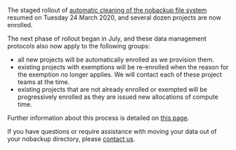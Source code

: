 The staged rollout of [automatic cleaning of the nobackup file
system](https://support.nesi.org.nz/hc/en-gb/articles/360001162856-Automatic-cleaning-of-nobackup-file-system)
resumed on Tuesday 24 March 2020, and several dozen projects are now
enrolled. 

The next phase of rollout began in July, and these data management
protocols also now apply to the following groups:

-   all new projects will be automatically enrolled as we provision
    them.
-   existing projects with exemptions will be re-enrolled when the
    reason for the exemption no longer applies. We will contact each of
    these project teams at the time.
-   existing projects that are not already enrolled or exempted will be
    progressively enrolled as they are issued new allocations of compute
    time.

Further information about this process is detailed on [this
page](https://support.nesi.org.nz/hc/en-gb/articles/360001162856-Automatic-cleaning-of-nobackup-file-system).

If you have questions or require assistance with moving your data out of
your nobackup directory, please [contact
us](https://support.nesi.org.nz/hc/en-gb/requests/new).  
  
